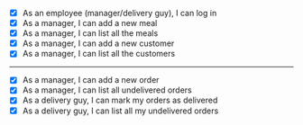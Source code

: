 - [x] As an employee (manager/delivery guy), I can log in
- [x] As a manager, I can add a new meal
- [x] As a manager, I can list all the meals
- [x] As a manager, I can add a new customer
- [x] As a manager, I can list all the customers
---
- [x] As a manager, I can add a new order
- [x] As a manager, I can list all undelivered orders
- [x] As a delivery guy, I can mark my orders as delivered
- [x] As a delivery guy, I can list all my undelivered orders
